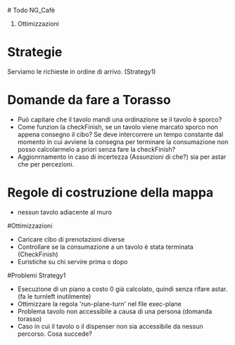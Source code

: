 # Todo NG_Cafè

1.  Ottimizzazioni

# Strategie

Serviamo le richieste in ordine di arrivo. (Strategy1)


# Domande da fare a Torasso

* Può capitare che il tavolo mandi una ordinazione se il tavolo è sporco?
* Come funzion la checkFinish, se un tavolo viene marcato sporco non appena consegno il cibo? Se deve intercorrere un tempo constante dal momento in cui avviene la consegna per terminare la consumazione non posso calcolarmelo a priori senza fare la checkFinish?
* Aggionrnamento in caso di incertezza (Assunzioni di che?) sia per astar che per percezioni.	

# Regole di costruzione della mappa

* nessun tavolo adiacente al muro	


#Ottimizzazioni
* Caricare cibo di prenotazioni diverse
* Controllare se la consumazione a un tavolo è stata terminata (CheckFinish)
* Euristiche su chi servire prima o dopo

#Problemi Strategy1
* Esecuzione di un piano a costo 0 già calcolato, quindi senza rifare astar. (fa le turnleft inutilmente)
* Ottimizzare la regola 'run-plane-turn' nel file exec-plane
* Problema tavolo non accessibile a causa di una persona (domanda torasso)
* Caso in cui il tavolo o il dispenser non sia accessibile da nessun percorso. Cosa succede?